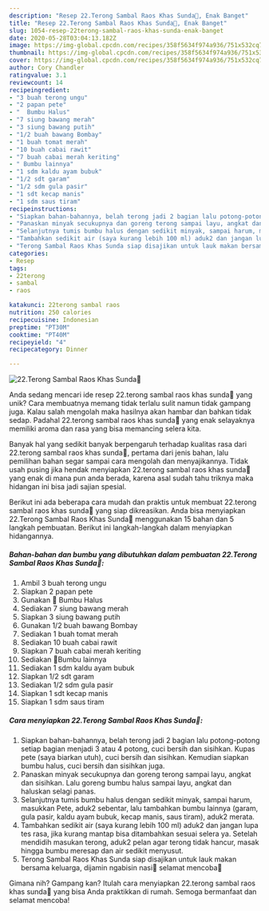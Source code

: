 ```yaml
---
description: "Resep 22.Terong Sambal Raos Khas Sunda🍆, Enak Banget"
title: "Resep 22.Terong Sambal Raos Khas Sunda🍆, Enak Banget"
slug: 1054-resep-22terong-sambal-raos-khas-sunda-enak-banget
date: 2020-05-28T03:04:13.182Z
image: https://img-global.cpcdn.com/recipes/358f5634f974a936/751x532cq70/22terong-sambal-raos-khas-sunda🍆-foto-resep-utama.jpg
thumbnail: https://img-global.cpcdn.com/recipes/358f5634f974a936/751x532cq70/22terong-sambal-raos-khas-sunda🍆-foto-resep-utama.jpg
cover: https://img-global.cpcdn.com/recipes/358f5634f974a936/751x532cq70/22terong-sambal-raos-khas-sunda🍆-foto-resep-utama.jpg
author: Cory Chandler
ratingvalue: 3.1
reviewcount: 14
recipeingredient:
- "3 buah terong ungu"
- "2 papan pete"
- "  Bumbu Halus"
- "7 siung bawang merah"
- "3 siung bawang putih"
- "1/2 buah bawang Bombay"
- "1 buah tomat merah"
- "10 buah cabai rawit"
- "7 buah cabai merah keriting"
- " Bumbu lainnya"
- "1 sdm kaldu ayam bubuk"
- "1/2 sdt garam"
- "1/2 sdm gula pasir"
- "1 sdt kecap manis"
- "1 sdm saus tiram"
recipeinstructions:
- "Siapkan bahan-bahannya, belah terong jadi 2 bagian lalu potong-potong setiap bagian menjadi 3 atau 4 potong, cuci bersih dan sisihkan. Kupas pete (saya biarkan utuh), cuci bersih dan sisihkan. Kemudian siapkan bumbu halus, cuci bersih dan sisihkan juga."
- "Panaskan minyak secukupnya dan goreng terong sampai layu, angkat dan sisihkan. Lalu goreng bumbu halus sampai layu, angkat dan haluskan selagi panas."
- "Selanjutnya tumis bumbu halus dengan sedikit minyak, sampai harum, masukkan Pete, aduk2 sebentar, lalu tambahkan bumbu lainnya (garam, gula pasir, kaldu ayam bubuk, kecap manis, saus tiram), aduk2 merata."
- "Tambahkan sedikit air (saya kurang lebih 100 ml) aduk2 dan jangan lupa tes rasa, jika kurang mantap bisa ditambahkan sesuai selera ya. Setelah mendidih masukan terong, aduk2 pelan agar terong tidak hancur, masak hingga bumbu meresap dan air sedikit menyusut."
- "Terong Sambal Raos Khas Sunda siap disajikan untuk lauk makan bersama keluarga, dijamin ngabisin nasi🤭 selamat mencoba🤗"
categories:
- Resep
tags:
- 22terong
- sambal
- raos

katakunci: 22terong sambal raos 
nutrition: 250 calories
recipecuisine: Indonesian
preptime: "PT30M"
cooktime: "PT40M"
recipeyield: "4"
recipecategory: Dinner

---
```



![22.Terong Sambal Raos Khas Sunda🍆](https://img-global.cpcdn.com/recipes/358f5634f974a936/751x532cq70/22terong-sambal-raos-khas-sunda🍆-foto-resep-utama.jpg)

Anda sedang mencari ide resep 22.terong sambal raos khas sunda🍆 yang unik? Cara membuatnya memang tidak terlalu sulit namun tidak gampang juga. Kalau salah mengolah maka hasilnya akan hambar dan bahkan tidak sedap. Padahal 22.terong sambal raos khas sunda🍆 yang enak selayaknya memiliki aroma dan rasa yang bisa memancing selera kita.



Banyak hal yang sedikit banyak berpengaruh terhadap kualitas rasa dari 22.terong sambal raos khas sunda🍆, pertama dari jenis bahan, lalu pemilihan bahan segar sampai cara mengolah dan menyajikannya. Tidak usah pusing jika hendak menyiapkan 22.terong sambal raos khas sunda🍆 yang enak di mana pun anda berada, karena asal sudah tahu triknya maka hidangan ini bisa jadi sajian spesial.


Berikut ini ada beberapa cara mudah dan praktis untuk membuat 22.terong sambal raos khas sunda🍆 yang siap dikreasikan. Anda bisa menyiapkan 22.Terong Sambal Raos Khas Sunda🍆 menggunakan 15 bahan dan 5 langkah pembuatan. Berikut ini langkah-langkah dalam menyiapkan hidangannya.

<!--inarticleads1-->

##### Bahan-bahan dan bumbu yang dibutuhkan dalam pembuatan 22.Terong Sambal Raos Khas Sunda🍆:

1. Ambil 3 buah terong ungu
1. Siapkan 2 papan pete
1. Gunakan  🍄 Bumbu Halus
1. Sediakan 7 siung bawang merah
1. Siapkan 3 siung bawang putih
1. Gunakan 1/2 buah bawang Bombay
1. Sediakan 1 buah tomat merah
1. Sediakan 10 buah cabai rawit
1. Siapkan 7 buah cabai merah keriting
1. Sediakan  🍄Bumbu lainnya
1. Sediakan 1 sdm kaldu ayam bubuk
1. Siapkan 1/2 sdt garam
1. Sediakan 1/2 sdm gula pasir
1. Siapkan 1 sdt kecap manis
1. Siapkan 1 sdm saus tiram




<!--inarticleads2-->

##### Cara menyiapkan 22.Terong Sambal Raos Khas Sunda🍆:

1. Siapkan bahan-bahannya, belah terong jadi 2 bagian lalu potong-potong setiap bagian menjadi 3 atau 4 potong, cuci bersih dan sisihkan. Kupas pete (saya biarkan utuh), cuci bersih dan sisihkan. Kemudian siapkan bumbu halus, cuci bersih dan sisihkan juga.
1. Panaskan minyak secukupnya dan goreng terong sampai layu, angkat dan sisihkan. Lalu goreng bumbu halus sampai layu, angkat dan haluskan selagi panas.
1. Selanjutnya tumis bumbu halus dengan sedikit minyak, sampai harum, masukkan Pete, aduk2 sebentar, lalu tambahkan bumbu lainnya (garam, gula pasir, kaldu ayam bubuk, kecap manis, saus tiram), aduk2 merata.
1. Tambahkan sedikit air (saya kurang lebih 100 ml) aduk2 dan jangan lupa tes rasa, jika kurang mantap bisa ditambahkan sesuai selera ya. Setelah mendidih masukan terong, aduk2 pelan agar terong tidak hancur, masak hingga bumbu meresap dan air sedikit menyusut.
1. Terong Sambal Raos Khas Sunda siap disajikan untuk lauk makan bersama keluarga, dijamin ngabisin nasi🤭 selamat mencoba🤗




Gimana nih? Gampang kan? Itulah cara menyiapkan 22.terong sambal raos khas sunda🍆 yang bisa Anda praktikkan di rumah. Semoga bermanfaat dan selamat mencoba!
